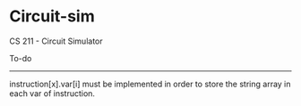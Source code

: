 # Circuit-sim
CS 211 - Circuit Simulator

To-do
___
instruction[x].var[i] must be implemented in order to store the string array in each var of instruction.

